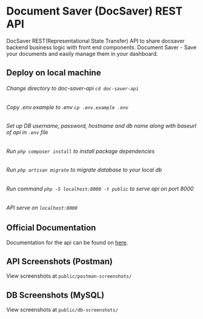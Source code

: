 # Document Saver (DocSaver) REST API
DocSaver REST(Representational State Transfer) API to share docsaver backend business logic with front end components.
Document Saver - Save your documents and easily manage them in your dashboard.

## Deploy on local machine
###### Change directory to doc-saver-api `cd doc-saver-api`
###### Copy .env.example to .env `cp .env.example .env`
###### Set up DB username, password, hostname and db name along with baseurl of api in `.env` file
###### Run `php composer install` to install package dependencies
###### Run `php artisan migrate` to migrate database to your local db
###### Run command `php -S localhost:8000 -t public` to serve api on port 8000
###### API serve on `localhost:8000`


## Official Documentation
Documentation for the api can be found on [here](https://documenter.getpostman.com/view/2358344/RznHJdPY).

## API Screenshots (Postman)
View screenshots at `public/postman-screenshots/`

## DB Screenshots (MySQL)
View screenshots at `public/db-screenshots/`

